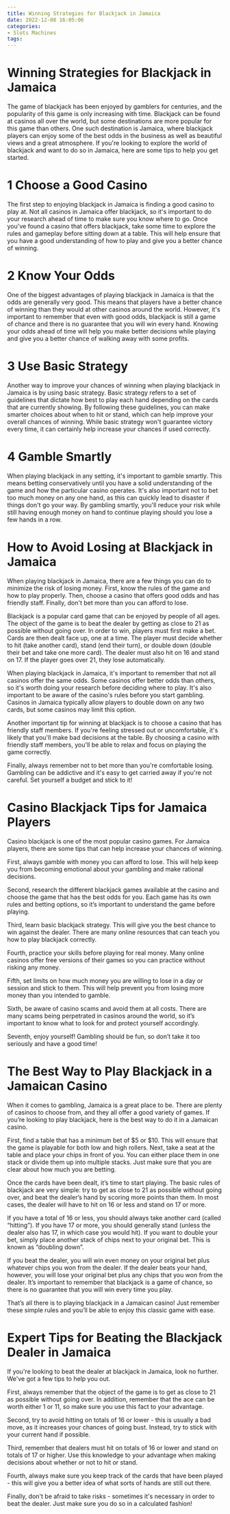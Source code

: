 ```yaml
---
title: Winning Strategies for Blackjack in Jamaica 
date: 2022-12-08 16:05:06
categories:
- Slots Machines
tags:
---
```



#  Winning Strategies for Blackjack in Jamaica 

The game of blackjack has been enjoyed by gamblers for centuries, and the popularity of this game is only increasing with time. Blackjack can be found at casinos all over the world, but some destinations are more popular for this game than others. One such destination is Jamaica, where blackjack players can enjoy some of the best odds in the business as well as beautiful views and a great atmosphere. If you're looking to explore the world of blackjack and want to do so in Jamaica, here are some tips to help you get started.

# 1 Choose a Good Casino 
The first step to enjoying blackjack in Jamaica is finding a good casino to play at. Not all casinos in Jamaica offer blackjack, so it's important to do your research ahead of time to make sure you know where to go. Once you've found a casino that offers blackjack, take some time to explore the rules and gameplay before sitting down at a table. This will help ensure that you have a good understanding of how to play and give you a better chance of winning.

# 2 Know Your Odds 
One of the biggest advantages of playing blackjack in Jamaica is that the odds are generally very good. This means that players have a better chance of winning than they would at other casinos around the world. However, it's important to remember that even with good odds, blackjack is still a game of chance and there is no guarantee that you will win every hand. Knowing your odds ahead of time will help you make better decisions while playing and give you a better chance of walking away with some profits.

# 3 Use Basic Strategy 
Another way to improve your chances of winning when playing blackjack in Jamaica is by using basic strategy. Basic strategy refers to a set of guidelines that dictate how best to play each hand depending on the cards that are currently showing. By following these guidelines, you can make smarter choices about when to hit or stand, which can help improve your overall chances of winning. While basic strategy won't guarantee victory every time, it can certainly help increase your chances if used correctly.

# 4 Gamble Smartly 
When playing blackjack in any setting, it's important to gamble smartly. This means betting conservatively until you have a solid understanding of the game and how the particular casino operates. It's also important not to bet too much money on any one hand, as this can quickly lead to disaster if things don't go your way. By gambling smartly, you'll reduce your risk while still having enough money on hand to continue playing should you lose a few hands in a row.

#  How to Avoid Losing at Blackjack in Jamaica 

When playing blackjack in Jamaica, there are a few things you can do to minimize the risk of losing money. First, know the rules of the game and how to play properly. Then, choose a casino that offers good odds and has friendly staff. Finally, don't bet more than you can afford to lose.

Blackjack is a popular card game that can be enjoyed by people of all ages. The object of the game is to beat the dealer by getting as close to 21 as possible without going over. In order to win, players must first make a bet. Cards are then dealt face up, one at a time. The player must decide whether to hit (take another card), stand (end their turn), or double down (double their bet and take one more card). The dealer must also hit on 16 and stand on 17. If the player goes over 21, they lose automatically.

When playing blackjack in Jamaica, it's important to remember that not all casinos offer the same odds. Some casinos offer better odds than others, so it's worth doing your research before deciding where to play. It's also important to be aware of the casino's rules before you start gambling. Casinos in Jamaica typically allow players to double down on any two cards, but some casinos may limit this option.

Another important tip for winning at blackjack is to choose a casino that has friendly staff members. If you're feeling stressed out or uncomfortable, it's likely that you'll make bad decisions at the table. By choosing a casino with friendly staff members, you'll be able to relax and focus on playing the game correctly.

Finally, always remember not to bet more than you're comfortable losing. Gambling can be addictive and it's easy to get carried away if you're not careful. Set yourself a budget and stick to it!

#  Casino Blackjack Tips for Jamaica Players 

Casino blackjack is one of the most popular casino games. For Jamaica players, there are some tips that can help increase your chances of winning.

First, always gamble with money you can afford to lose. This will help keep you from becoming emotional about your gambling and make rational decisions.

Second, research the different blackjack games available at the casino and choose the game that has the best odds for you. Each game has its own rules and betting options, so it’s important to understand the game before playing.

Third, learn basic blackjack strategy. This will give you the best chance to win against the dealer. There are many online resources that can teach you how to play blackjack correctly.

Fourth, practice your skills before playing for real money. Many online casinos offer free versions of their games so you can practice without risking any money.

Fifth, set limits on how much money you are willing to lose in a day or session and stick to them. This will help prevent you from losing more money than you intended to gamble.

 Sixth, be aware of casino scams and avoid them at all costs. There are many scams being perpetrated in casinos around the world, so it’s important to know what to look for and protect yourself accordingly.

 Seventh, enjoy yourself! Gambling should be fun, so don’t take it too seriously and have a good time!

#  The Best Way to Play Blackjack in a Jamaican Casino 

When it comes to gambling, Jamaica is a great place to be. There are plenty of casinos to choose from, and they all offer a good variety of games. If you’re looking to play blackjack, here is the best way to do it in a Jamaican casino.

First, find a table that has a minimum bet of $5 or $10. This will ensure that the game is playable for both low and high rollers. Next, take a seat at the table and place your chips in front of you. You can either place them in one stack or divide them up into multiple stacks. Just make sure that you are clear about how much you are betting.

Once the cards have been dealt, it’s time to start playing. The basic rules of blackjack are very simple: try to get as close to 21 as possible without going over, and beat the dealer’s hand by scoring more points than them. In most cases, the dealer will have to hit on 16 or less and stand on 17 or more.

If you have a total of 16 or less, you should always take another card (called “hitting”). If you have 17 or more, you should generally stand (unless the dealer also has 17, in which case you would hit). If you want to double your bet, simply place another stack of chips next to your original bet. This is known as “doubling down”.

If you beat the dealer, you will win even money on your original bet plus whatever chips you won from the dealer. If the dealer beats your hand, however, you will lose your original bet plus any chips that you won from the dealer. It’s important to remember that blackjack is a game of chance, so there is no guarantee that you will win every time you play.

That’s all there is to playing blackjack in a Jamaican casino! Just remember these simple rules and you’ll be able to enjoy this classic game with ease.

#  Expert Tips for Beating the Blackjack Dealer in Jamaica

If you're looking to beat the dealer at blackjack in Jamaica, look no further. We've got a few tips to help you out.

First, always remember that the object of the game is to get as close to 21 as possible without going over. In addition, remember that the ace can be worth either 1 or 11, so make sure you use this fact to your advantage.

Second, try to avoid hitting on totals of 16 or lower - this is usually a bad move, as it increases your chances of going bust. Instead, try to stick with your current hand if possible.

Third, remember that dealers must hit on totals of 16 or lower and stand on totals of 17 or higher. Use this knowledge to your advantage when making decisions about whether or not to hit or stand.

Fourth, always make sure you keep track of the cards that have been played - this will give you a better idea of what sorts of hands are still out there.

Finally, don't be afraid to take risks - sometimes it's necessary in order to beat the dealer. Just make sure you do so in a calculated fashion!